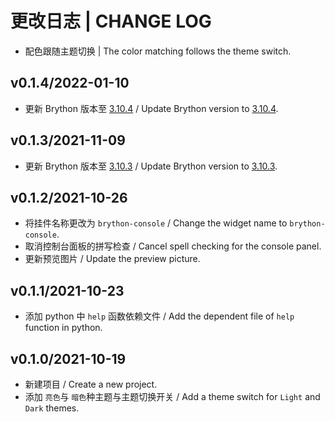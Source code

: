 # 更改日志 | CHANGE LOG

- 配色跟随主题切换 | The color matching follows the theme switch.

## v0.1.4/2022-01-10

- 更新 Brython 版本至 [3.10.4](https://github.com/brython-dev/brython/releases/tag/3.10.4) / Update Brython version to [3.10.4](https://github.com/brython-dev/brython/releases/tag/3.10.4).

## v0.1.3/2021-11-09

- 更新 Brython 版本至 [3.10.3](https://github.com/brython-dev/brython/releases/tag/3.10.3) / Update Brython version to [3.10.3](https://github.com/brython-dev/brython/releases/tag/3.10.3).

## v0.1.2/2021-10-26

- 将挂件名称更改为 `brython-console` / Change the widget name to `brython-console`.
- 取消控制台面板的拼写检查 / Cancel spell checking for the console panel.
- 更新预览图片 / Update the preview picture.

## v0.1.1/2021-10-23

- 添加 python 中 `help` 函数依赖文件 / Add the dependent file of `help` function in python.

## v0.1.0/2021-10-19

- 新建项目 / Create a new project.
- 添加 `亮色`与 `暗色`种主题与主题切换开关 / Add a theme switch for `Light` and `Dark` themes.
